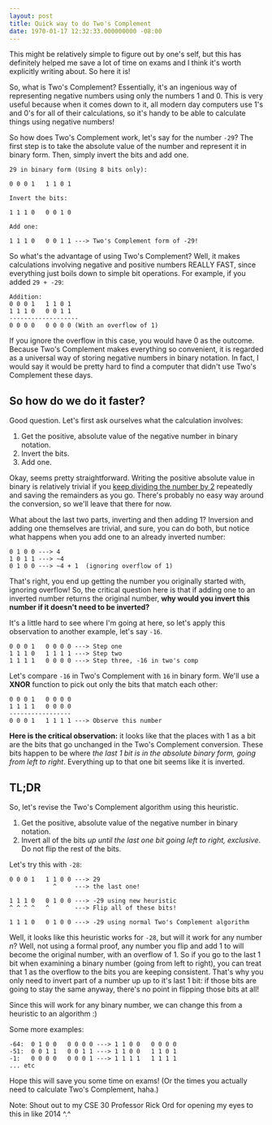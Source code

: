 ```yaml
---
layout: post
title: Quick way to do Two's Complement
date: 1970-01-17 12:32:33.000000000 -08:00
---
```

This might be relatively simple to figure out by one's self, but this has definitely helped me save a lot of time on exams and I think it's worth explicitly writing about. So here it is!

So, what is Two's Complement? Essentially, it's an ingenious way of representing negative numbers using only the numbers 1 and 0. This is very useful because when it comes down to it, all modern day computers use 1's and 0's for all of their calculations, so it's handy to be able to calculate things using negative numbers!

So how does Two's Complement work, let's say for the number `-29`? The first step is to take the absolute value of the number and represent it in binary form. Then, simply invert the bits and add one.

    29 in binary form (Using 8 bits only):

    0 0 0 1   1 1 0 1

    Invert the bits:

    1 1 1 0   0 0 1 0

    Add one:

    1 1 1 0   0 0 1 1 ---> Two's Complement form of -29!

So what's the advantage of using Two's Complement? Well, it makes calculations involving negative and positive numbers REALLY FAST, since everything just boils down to simple bit operations. For example, if you added `29 + -29`:

    Addition:
    0 0 0 1   1 1 0 1
    1 1 1 0   0 0 1 1
    -------------------
    0 0 0 0   0 0 0 0 (With an overflow of 1)

If you ignore the overflow in this case, you would have 0 as the outcome. Because Two's Complement makes everything so convenient, it is regarded as a universal way of storing negative numbers in binary notation. In fact, I would say it would be pretty hard to find a computer that didn't use Two's Complement these days.

## So how do we do it faster?

Good question. Let's first ask ourselves what the calculation involves:

  1. Get the positive, absolute value of the negative number in binary notation.
  2. Invert the bits.
  3. Add one.

Okay, seems pretty straightforward. Writing the positive absolute value in binary is relatively trivial if you [keep dividing the number by 2](http://interactivepython.org/runestone/static/pythonds/BasicDS/ConvertingDecimalNumberstoBinaryNumbers.html) repeatedly and saving the remainders as you go. There's probably no easy way around the conversion, so we'll leave that there for now.

What about the last two parts, inverting and then adding 1? Inversion and adding one themselves are trivial, and sure, you can do both, but notice what happens when you add one to an already inverted number:

    0 1 0 0 ---> 4
    1 0 1 1 ---> ~4
    0 1 0 0 ---> ~4 + 1  (ignoring overflow of 1)

That's right, you end up getting the number you originally started with, ignoring overflow! So, the critical question here is that if adding one to an inverted number returns the original number, **why would you invert this number if it doesn't need to be inverted?**

It's a little hard to see where I'm going at here, so let's apply this observation to another example, let's say `-16`.

    0 0 0 1   0 0 0 0 ---> Step one
    1 1 1 0   1 1 1 1 ---> Step two
    1 1 1 1   0 0 0 0 ---> Step three, -16 in two's comp

Let's compare `-16` in Two's Complement with `16` in binary form. We'll use a **XNOR** function to pick out only the bits that match each other:

    0 0 0 1   0 0 0 0
    1 1 1 1   0 0 0 0
    -----------------
    0 0 0 1   1 1 1 1 ---> Observe this number    

**Here is the critical observation:** it looks like that the places with 1 as a bit are the bits that go unchanged in the Two's Complement conversion. These bits happen to be where *the last 1 bit is in the absolute binary form, going from left to right*. Everything up to that one bit seems like it is inverted.

## TL;DR

So, let's revise the Two's Complement algorithm using this heuristic.

  1. Get the positive, absolute value of the negative number in binary notation.
  2. Invert all of the bits *up until the last one bit going left to right, exclusive*. Do not flip the rest of the bits.

Let's try this with `-28`:

    0 0 0 1   1 1 0 0 ---> 29
                ^     ---> the last one!

    1 1 1 0   0 1 0 0 ---> -29 using new heuristic
    ^ ^ ^ ^   ^       ---> Flip all of these bits!

    1 1 1 0   0 1 0 0 ---> -29 using normal Two's Complement algorithm

Well, it looks like this heuristic works for `-28`, but will it work for any number *n*? Well, not using a formal proof, any number you flip and add 1 to will become the original number, with an overflow of 1. So if you go to the last 1 bit when examining a binary number (going from left to right), you can treat that 1 as the overflow to the bits you are keeping consistent. That's why you only need to invert part of a number up up to it's last 1 bit: if those bits are going to stay the same anyway, there's no point in flipping those bits at all!

Since this will work for any binary number, we can change this from a heuristic to an algorithm :)

Some more examples:

    -64:  0 1 0 0   0 0 0 0 ---> 1 1 0 0   0 0 0 0  
    -51:  0 0 1 1   0 0 1 1 ---> 1 1 0 0   1 1 0 1
    -1:   0 0 0 0   0 0 0 1 ---> 1 1 1 1   1 1 1 1
    ... etc

Hope this will save you some time on exams! (Or the times you actually need to calculate Two's Complement, haha.)

Note: Shout out to my CSE 30 Professor Rick Ord for opening my eyes to this in like 2014 ^.^
